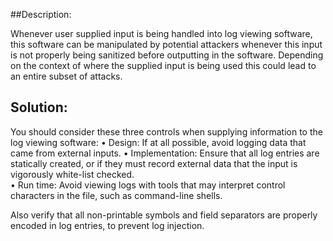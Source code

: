 ##Description:

Whenever user supplied input is being handled into log viewing software, this software can be manipulated by potential attackers whenever this input is not properly being sanitized before outputting in the software. Depending on the context of where the supplied input is being used this could lead to an entire subset of attacks.

## Solution:

You should consider these three controls when supplying information to the log viewing software:
    •	Design: If at all possible, avoid logging data that came from external inputs.
    •	Implementation: Ensure that all log entries are statically created, or if they must record external data that the input       is vigorously white-list checked.  
    •	Run time: Avoid viewing logs with tools that may interpret control characters in the file, such as command-line shells.

Also verify that all non-printable symbols and field separators are properly encoded in log entries, to prevent log injection.
